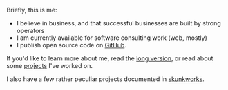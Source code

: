 Briefly, this is me:

- I believe in business, and that successful businesses are built
by strong operators
- I am currently available for software consulting work (web, mostly)
- I publish open source code on [GitHub](https://github.com/pearkes).

If you'd like to learn more about me, read the [long version](/about-me),
or read about some [projects](/technical-projects) I've worked on.

I also have a few rather peculiar projects documented
in [skunkworks](/skunkworks).
